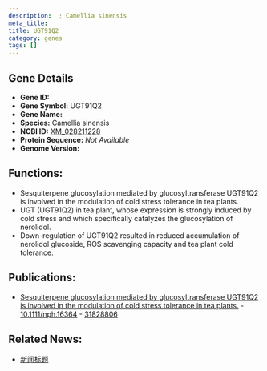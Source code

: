 ```yaml
---
description:  ; Camellia sinensis
meta_title:
title: UGT91Q2
category: genes
tags: []
---
```


## Gene Details
- **Gene ID:**	[](https://www.maizegdb.org/gene_center/gene/)
- **Gene Symbol:** UGT91Q2
- **Gene Name:** 
- **Species:** Camellia sinensis
- **NCBI ID:** [ XM_028211228 ]()
- **Protein Sequence:** *Not Available*
- **Genome Version:** []()

## Functions:
   - Sesquiterpene glucosylation mediated by glucosyltransferase UGT91Q2 is involved in the modulation of cold stress tolerance in tea plants.
   - UGT (UGT91Q2) in tea plant, whose expression is strongly induced by cold stress and which specifically catalyzes the glucosylation of nerolidol.
   - Down-regulation of UGT91Q2 resulted in reduced accumulation of nerolidol glucoside, ROS scavenging capacity and tea plant cold tolerance.

## Publications:
   - [Sesquiterpene glucosylation mediated by glucosyltransferase UGT91Q2 is involved in the modulation of cold stress tolerance in tea plants.]( https://nph.onlinelibrary.wiley.com/doi/10.1111/nph.16364 ) - [10.1111/nph.16364]( https://nph.onlinelibrary.wiley.com/doi/10.1111/nph.16364 ) - [31828806](https://pubmed.ncbi.nlm.nih.gov/31828806/)

## Related News:
   - [新闻标题](https://mp.weixin.qq.com/s?__biz=MzIyOTY2NDYyNQ==&mid=2247493644&idx=2&sn=c5aab2826dc5240e3d993df5e55be192&chksm=e8bd9a12dfca13045c9f0d89c7d111232d381d15d140da0f35d72517df2e6acb8eb0ec7558fb&scene=27#wechat_redirect)
